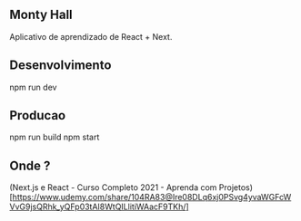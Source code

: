 ## Monty Hall

Aplicativo de aprendizado de React + Next.

## Desenvolvimento 

npm run dev 

## Producao

npm run build 
npm start

## Onde ?
(Next.js e React - Curso Completo 2021 - Aprenda com Projetos)[https://www.udemy.com/share/104RA83@Ire08DLq6xj0PSvg4yvaWGFcWVvG9jsQRhk_yQFp03tAI8WtQILlitiWAacF9TKh/]
